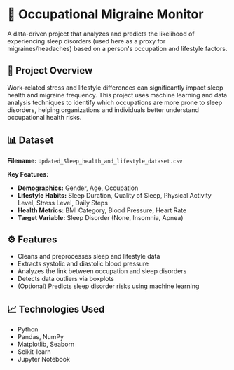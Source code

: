 # 🧠 Occupational Migraine Monitor

A data-driven project that analyzes and predicts the likelihood of experiencing sleep disorders (used here as a proxy for migraines/headaches) based on a person's occupation and lifestyle factors.


## 📌 Project Overview

Work-related stress and lifestyle differences can significantly impact sleep health and migraine frequency. This project uses machine learning and data analysis techniques to identify which occupations are more prone to sleep disorders, helping organizations and individuals better understand occupational health risks.



## 📊 Dataset

**Filename:** `Updated_Sleep_health_and_lifestyle_dataset.csv`

**Key Features:**

- **Demographics:** Gender, Age, Occupation  
- **Lifestyle Habits:** Sleep Duration, Quality of Sleep, Physical Activity Level, Stress Level, Daily Steps  
- **Health Metrics:** BMI Category, Blood Pressure, Heart Rate  
- **Target Variable:** Sleep Disorder (None, Insomnia, Apnea)


## ⚙️ Features

- Cleans and preprocesses sleep and lifestyle data
- Extracts systolic and diastolic blood pressure
- Analyzes the link between occupation and sleep disorders
- Detects data outliers via boxplots
- (Optional) Predicts sleep disorder risks using machine learning


## 📈 Technologies Used

- Python  
- Pandas, NumPy  
- Matplotlib, Seaborn  
- Scikit-learn  
- Jupyter Notebook
